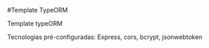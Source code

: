 #Template TypeORM

Template typeORM

Tecnologias pré-configuradas: Express, cors, bcrypt, jsonwebtoken
